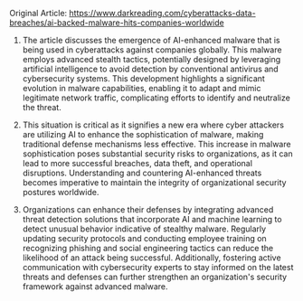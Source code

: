 Original Article: https://www.darkreading.com/cyberattacks-data-breaches/ai-backed-malware-hits-companies-worldwide

1) The article discusses the emergence of AI-enhanced malware that is being used in cyberattacks against companies globally. This malware employs advanced stealth tactics, potentially designed by leveraging artificial intelligence to avoid detection by conventional antivirus and cybersecurity systems. This development highlights a significant evolution in malware capabilities, enabling it to adapt and mimic legitimate network traffic, complicating efforts to identify and neutralize the threat.

2) This situation is critical as it signifies a new era where cyber attackers are utilizing AI to enhance the sophistication of malware, making traditional defense mechanisms less effective. This increase in malware sophistication poses substantial security risks to organizations, as it can lead to more successful breaches, data theft, and operational disruptions. Understanding and countering AI-enhanced threats becomes imperative to maintain the integrity of organizational security postures worldwide.

3) Organizations can enhance their defenses by integrating advanced threat detection solutions that incorporate AI and machine learning to detect unusual behavior indicative of stealthy malware. Regularly updating security protocols and conducting employee training on recognizing phishing and social engineering tactics can reduce the likelihood of an attack being successful. Additionally, fostering active communication with cybersecurity experts to stay informed on the latest threats and defenses can further strengthen an organization's security framework against advanced malware.
